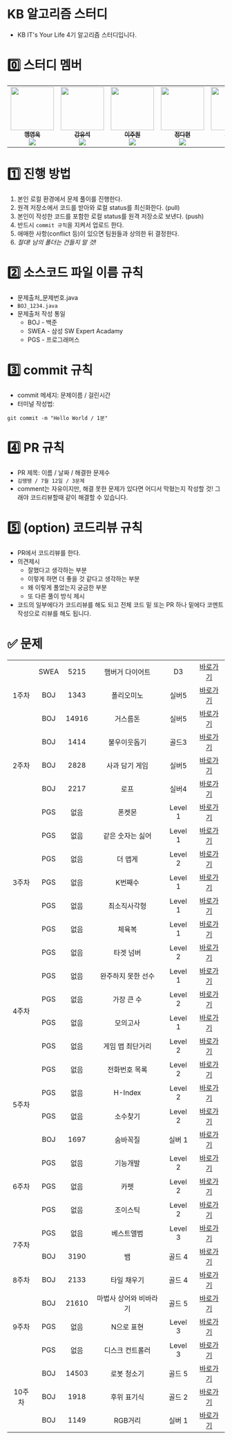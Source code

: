 # KB 알고리즘 스터디
* KB IT's Your Life 4기 알고리즘 스터디입니다.

# 0️⃣ 스터디 멤버
<table>
    <tr>
        <td align="center">
	    <a href="https://github.com/0woogie">
	    	<img src="https://avatars.githubusercontent.com/u/80441481?v=4?s=100" width="100px;" alt=""/>
	    	<br/>
	    	<sub>
	    	<b>맹영욱</b>
	    	<br/>
	    	<img src="https://us-central1-progress-markdown.cloudfunctions.net/progress/100"/>
	        </sub>
	    </a>
	    <br />
	</td>
        <td align="center">
	    <a href="https://github.com/kangyuseok">
	    	<img src="https://avatars.githubusercontent.com/u/111121447?v=4?s=100" width="100px;" alt=""/>
	    	<br/>
	    	<sub>
	    	<b>강유석</b>
	    	<br/>
	    	<img src="https://us-central1-progress-markdown.cloudfunctions.net/progress/100"/>
	        </sub>
	    </a>
	    <br />
	</td>
        <td align="center">
	    <a href="https://github.com/2oo1s">
	    	<img src="https://avatars.githubusercontent.com/u/90839206?v=4?s=100" width="100px;" alt=""/>
	    	<br/>
	    	<sub>
	    	<b>이주원</b>
	    	<br/>
	    	<img src="https://us-central1-progress-markdown.cloudfunctions.net/progress/100"/>
	        </sub>
	    </a>
	    <br />
	</td>
	<td align="center">
	    <a href="https://github.com/dahyeon730">
	    	<img src="https://avatars.githubusercontent.com/u/139327486?v=4?s=100" width="100px;" alt=""/>
	    	<br/>
	    	<sub>
	    	<b>정다현</b>
	    	<br/>
	    	<img src="https://us-central1-progress-markdown.cloudfunctions.net/progress/100"/>
	        </sub>
	    </a>
	    <br />
	</td>
	<td align="center">
	    <a href="https://github.com/Austin-Choi">
	    	<img src="https://avatars.githubusercontent.com/u/33799946?v=4?s=100" width="100px;" alt=""/>
	    	<br/>
	    	<sub>
	    	<b>최윤서</b>
	    	<br/>
	    	<img src="https://us-central1-progress-markdown.cloudfunctions.net/progress/100"/>
	        </sub>
	    </a>
	    <br />
	</td>
    </tr>
</table>


# 1️⃣ 진행 방법
1. 본인 로컬 환경에서 문제 풀이를 진행한다.
2. 원격 저장소에서 코드를 받아와 로컬 status를 최신화한다. (pull)
3. 본인이 작성한 코드를 포함한 로컬 status를 원격 저장소로 보낸다. (push)
4. 반드시 `commit 규칙`을 지켜서 업로드 한다.
5. 애매한 사항(conflict 등)이 있으면 팀원들과 상의한 뒤 결정한다. 
6. *절대! 남의 폴더는 건들지 말 것!*


# 2️⃣ 소스코드 파일 이름 규칙
* 문제출처_문제번호.java
* `BOJ_1234.java`
* 문제출처 작성 통일
	* BOJ - 백준
	* SWEA - 삼성 SW Expert Acadamy
	* PGS - 프로그래머스


# 3️⃣ commit 규칙
* commit 메세지: 문제이름 / 걸린시간
* 터미널 작성법:
```
git commit -m "Hello World / 1분"
```


# 4️⃣ PR 규칙
* PR 제목: 이름 / 날짜 / 해결한 문제수
* `김땡땡 / 7월 12일 / 3문제`
* comment는 자유이지만, 해결 못한 문제가 있다면 어디서 막혔는지 작성할 것! 그래야 코드리뷰할때 같이 해결할 수 있습니다.


# 5️⃣ (option) 코드리뷰 규칙
* PR에서 코드리뷰를 한다.
* 의견제시
	* 잘했다고 생각하는 부분
	* 이렇게 하면 더 좋을 것 같다고 생각하는 부분
	* 왜 이렇게 풀었는지 궁금한 부분
	* 또 다른 풀이 방식 제시
* 코드의 일부에다가 코드리뷰를 해도 되고 전체 코드 밑 또는 PR 하나 밑에다 코멘트 작성으로 리뷰를 해도 됩니다.

# ✅ 문제
<table>
    <!-- 23.07.10 문제 -->
    <tr style="text-align: center">
        <td rowspan="3">1주차</td>
        <td>SWEA</td><td>5215</td><td>햄버거 다이어트</td><td>D3</td>
        <td><a href="https://swexpertacademy.com/main/code/problem/problemDetail.do?contestProbId=AWT-lPB6dHUDFAVT&categoryId=AWT-lPB6dHUDFAVT&categoryType=CODE&problemTitle=%ED%96%84%EB%B2%84%EA%B1%B0&orderBy=FIRST_REG_DATETIME&selectCodeLang=ALL&select-1=&pageSize=10&pageIndex=1">바로가기</a></td>
    </tr>
    <tr style="text-align: center">
        <td>BOJ</td><td>1343</td><td>폴리오미노</td><td>실버5</td>
        <td><a href="https://www.acmicpc.net/problem/1343">바로가기</a></td>
    </tr>
    <tr style="text-align: center">
        <td>BOJ</td><td>14916</td><td>거스름돈</td><td>실버5</td>
        <td><a href="https://www.acmicpc.net/problem/14916">바로가기</a></td>
    </tr>
    <!-- 23.07.17 문제 -->
    <tr style="text-align: center">
	<td rowspan="3">2주차</td>
        <td>BOJ</td><td>1414</td><td>불우이웃돕기</td><td>골드3</td>
        <td><a href="https://www.acmicpc.net/problem/1414">바로가기</a></td>
    </tr>
    <tr style="text-align: center">
        <td>BOJ</td><td>2828</td><td>사과 담기 게임</td><td>실버5</td>
        <td><a href="https://www.acmicpc.net/problem/2828">바로가기</a></td>
    </tr>
    <tr style="text-align: center">
        <td>BOJ</td><td>2217</td><td>로프</td><td>실버4</td>
        <td><a href="https://www.acmicpc.net/problem/2217">바로가기</a></td>
    </tr>
    <!-- 23.07.27 문제 -->	
    <tr style="text-align: center">
	<td rowspan="7">3주차</td>
        <td>PGS</td><td>없음</td><td>폰켓몬</td><td>Level 1</td>
        <td><a href="https://school.programmers.co.kr/learn/courses/30/lessons/1845">바로가기</a></td>
    </tr>
    <tr style="text-align: center">
        <td>PGS</td><td>없음</td><td>같은 숫자는 싫어</td><td>Level 1</td>
        <td><a href="https://school.programmers.co.kr/learn/courses/30/lessons/12906">바로가기</a></td>
    </tr>
    <tr style="text-align: center">
        <td>PGS</td><td>없음</td><td>더 맵게</td><td>Level 2</td>
        <td><a href="https://school.programmers.co.kr/learn/courses/30/lessons/42626">바로가기</a></td>
    </tr>
     <tr style="text-align: center">
        <td>PGS</td><td>없음</td><td>K번째수</td><td>Level 1</td>
        <td><a href="https://school.programmers.co.kr/learn/courses/30/lessons/42748">바로가기</a></td>
    </tr>
    <tr style="text-align: center">
        <td>PGS</td><td>없음</td><td>최소직사각형</td><td>Level 1</td>
        <td><a href="https://school.programmers.co.kr/learn/courses/30/lessons/86491">바로가기</a></td>
    </tr>
    <tr style="text-align: center">
        <td>PGS</td><td>없음</td><td>체육복</td><td>Level 1</td>
        <td><a href="https://school.programmers.co.kr/learn/courses/30/lessons/42862">바로가기</a></td>
    </tr>
    <tr style="text-align: center">
        <td>PGS</td><td>없음</td><td>타겟 넘버</td><td>Level 2</td>
        <td><a href="https://school.programmers.co.kr/learn/courses/30/lessons/43165">바로가기</a></td>
    </tr>
     <!-- 23.08.02 문제 -->	
    <tr style="text-align: center">
	<td rowspan="4">4주차</td>
        <td>PGS</td><td>없음</td><td>완주하지 못한 선수</td><td>Level 1</td>
        <td><a href="https://school.programmers.co.kr/learn/courses/30/lessons/42576?language=java">바로가기</a></td>
    </tr>
    <tr style="text-align: center">
        <td>PGS</td><td>없음</td><td>가장 큰 수</td><td>Level 2</td>
        <td><a href="https://school.programmers.co.kr/learn/courses/30/lessons/42746?language=java">바로가기</a></td>
    </tr>
    <tr style="text-align: center">
        <td>PGS</td><td>없음</td><td>모의고사</td><td>Level 1</td>
        <td><a href="https://school.programmers.co.kr/learn/courses/30/lessons/42840?language=java">바로가기</a></td>
    </tr>
    <tr style="text-align: center">
        <td>PGS</td><td>없음</td><td>게임 맵 최단거리</td><td>Level 2</td>
        <td><a href="https://school.programmers.co.kr/learn/courses/30/lessons/1844?language=java">바로가기</a></td>
    </tr>
    <!-- 23.08.07 문제 -->	
    <tr style="text-align: center">
	<td rowspan="4">5주차</td>
        <td>PGS</td><td>없음</td><td>전화번호 목록</td><td>Level 2</td>
        <td><a href="https://school.programmers.co.kr/learn/courses/30/lessons/42577?language=java">바로가기</a></td>
    </tr>
    <tr style="text-align: center">
        <td>PGS</td><td>없음</td><td>H-Index</td><td>Level 2</td>
        <td><a href="https://school.programmers.co.kr/learn/courses/30/lessons/42747?language=java">바로가기</a></td>
    </tr>
    <tr style="text-align: center">
        <td>PGS</td><td>없음</td><td>소수찾기</td><td>Level 2</td>
        <td><a href="https://school.programmers.co.kr/learn/courses/30/lessons/42839?language=java">바로가기</a></td>
    </tr>
    <tr style="text-align: center">
        <td>BOJ</td><td>1697</td><td>숨바꼭질</td><td>실버 1</td>
        <td><a href="https://www.acmicpc.net/problem/1697">바로가기</a></td>
    </tr>
    <!-- 23.08.16 문제 -->
    <tr style="text-align: center">
        <td rowspan="3">6주차</td>
        <td>PGS</td><td>없음</td><td>기능개발</td><td>Level 2</td>
        <td><a href="https://school.programmers.co.kr/learn/courses/30/lessons/42586?language=java">바로가기</a></td>
    </tr>
    <tr style="text-align: center">
        <td>PGS</td><td>없음</td><td>카펫</td><td>Level 2</td>
        <td><a href="https://school.programmers.co.kr/learn/courses/30/lessons/42842?language=java">바로가기</a></td>
    </tr>
	<tr style="text-align: center">
        <td>PGS</td><td>없음</td><td>조이스틱</td><td>Level 2</td>
        <td><a href="https://school.programmers.co.kr/learn/courses/30/lessons/42860?language=java">바로가기</a></td>
    </tr>
    <!-- 23.08.24 문제 -->
    <tr style="text-align: center">
        <td rowspan="2">7주차</td>
        <td>PGS</td>
	<td>없음</td>
 	<td>베스트앨범</td>
  	<td>Level 3</td>
        <td><a href="https://school.programmers.co.kr/learn/courses/30/lessons/42579?language=java">바로가기</a></td>
    </tr>
    <tr style="text-align: center">
        <td>BOJ</td>
	<td>3190</td>
 	<td>뱀</td>
  	<td>골드 4</td>
        <td><a href="https://www.acmicpc.net/problem/3190">바로가기</a></td>
    </tr>
    <!-- 23.08.30 문제 -->
    <tr style="text-align: center">
	<td >8주차</td>
        <td>BOJ</td><td>2133</td><td>타일 채우기</td><td>골드 4</td>
        <td><a href="https://www.acmicpc.net/problem/2133">바로가기</a></td>
    </tr>    
    <!-- 23.09.26 문제 -->
    <tr style="text-align: center">
        <td rowspan="3">9주차</td>
        <td>BOJ</td>
	<td>21610</td>
	<td>마법사 상어와 비바라기</td>
	<td>골드 5</td>
        <td><a href="https://www.acmicpc.net/problem/21610">바로가기</a></td>
    </tr>
    <tr style="text-align: center">
        <td>PGS</td>
	<td>없음</td>
	<td>N으로 표현</td>
	<td>Level 3</td>
        <td><a href="https://school.programmers.co.kr/learn/courses/30/lessons/42895">바로가기</a></td>
    </tr>
    <tr style="text-align: center">
        <td>PGS</td>
	<td>없음</td>
	<td>디스크 컨트롤러</td>
	<td>Level 3</td>
        <td><a href="https://school.programmers.co.kr/learn/courses/30/lessons/42627">바로가기</a></td>
    </tr>
    <!-- 23.10.13 문제 -->
    <tr style="text-align: center">
        <td rowspan="3">10주차</td>
        <td>BOJ</td>
	<td>14503</td>
	<td>로봇 청소기</td>
	<td>골드 5</td>
        <td><a href="https://www.acmicpc.net/problem/14503">바로가기</a></td>
    </tr>
    <tr style="text-align: center">
        <td>BOJ</td>
	<td>1918</td>
	<td>후위 표기식</td>
	<td>골드 2</td>
        <td><a href="https://www.acmicpc.net/problem/1918">바로가기</a></td>
    </tr>
    <tr style="text-align: center">
        <td>BOJ</td>
	<td>1149</td>
	<td>RGB거리</td>
	<td>실버 1</td>
        <td><a href="https://www.acmicpc.net/problem/1149">바로가기</a></td>
    </tr>
</table>
